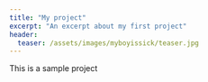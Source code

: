 ```yaml
---
title: "My project"
excerpt: "An excerpt about my first project"
header:
  teaser: /assets/images/myboyissick/teaser.jpg
---
```


This is a sample project
